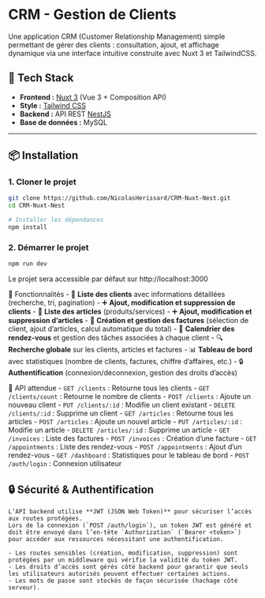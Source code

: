 # CRM - Gestion de Clients

Une application CRM (Customer Relationship Management) simple permettant de gérer des clients : consultation, ajout, et affichage dynamique via une interface intuitive construite avec Nuxt 3 et TailwindCSS.

## 🧰 Tech Stack

- **Frontend :** [Nuxt 3](https://nuxt.com/) (Vue 3 + Composition API)
- **Style :** [Tailwind CSS](https://tailwindcss.com/)
- **Backend :** API REST [NestJS](https://nestjs.com/)
- **Base de données :** MySQL

---

## 📦 Installation

### 1. Cloner le projet

```bash
git clone https://github.com/NicolasHerissard/CRM-Nuxt-Nest.git
cd CRM-Nuxt-Nest

# Installer les dépendances
npm install
```

### 2. Démarrer le projet
```bash
npm run dev
```
Le projet sera accessible par défaut sur http://localhost:3000

🧠 Fonctionnalités
    - 🧾 **Liste des clients** avec informations détaillées (recherche, tri, pagination)
    - ➕ **Ajout, modification et suppression de clients**
    - 📄 **Liste des articles** (produits/services)
    - ➕ **Ajout, modification et suppression d’articles**
    - 🧾 **Création et gestion des factures** (sélection de client, ajout d’articles, calcul automatique du total)
    - 📅 **Calendrier des rendez-vous** et gestion des tâches associées à chaque client
    - 🔍 **Recherche globale** sur les clients, articles et factures
    - 📊 **Tableau de bord** avec statistiques (nombre de clients, factures, chiffre d’affaires, etc.)
    - 🔒 **Authentification** (connexion/déconnexion, gestion des droits d’accès)

🔐 API attendue
    - `GET /clients` : Retourne tous les clients
    - `GET /clients/count` : Retourne le nombre de clients
    - `POST /clients` : Ajoute un nouveau client
    - `PUT /clients/:id` : Modifie un client existant
    - `DELETE /clients/:id` : Supprime un client
    - `GET /articles` : Retourne tous les articles
    - `POST /articles` : Ajoute un nouvel article
    - `PUT /articles/:id` : Modifie un article
    - `DELETE /articles/:id` : Supprime un article
    - `GET /invoices` : Liste des factures
    - `POST /invoices` : Création d’une facture
    - `GET /appointments` : Liste des rendez-vous
    - `POST /appointments` : Ajout d’un rendez-vous
    - `GET /dashboard` : Statistiques pour le tableau de bord
    - `POST /auth/login` : Connexion utilisateur

## 🔒 Sécurité & Authentification

    L’API backend utilise **JWT (JSON Web Token)** pour sécuriser l’accès aux routes protégées.  
    Lors de la connexion (`POST /auth/login`), un token JWT est généré et doit être envoyé dans l’en-tête `Authorization` (`Bearer <token>`) pour accéder aux ressources nécessitant une authentification.

    - Les routes sensibles (création, modification, suppression) sont protégées par un middleware qui vérifie la validité du token JWT.
    - Les droits d’accès sont gérés côté backend pour garantir que seuls les utilisateurs autorisés peuvent effectuer certaines actions.
    - Les mots de passe sont stockés de façon sécurisée (hachage côté serveur).
